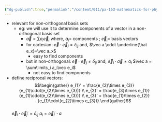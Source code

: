 ```yaml
---
{"dg-publish":true,"permalink":"/content/011/px-153-mathematics-for-physicists/term-1/px-153-a-vectors/px-153-a7-reciprocal-vectors/","noteIcon":"1","created":"2024-11-25T10:50:32.000+00:00","updated":"2024-11-26T19:36:22.617+00:00"}
---
```


- relevant for non-orthogonal basis sets
	- eg: we will use it to determine components of a vector in a non-orthogonal basis set
		- $\vec a = \sum\limits a_{i}\vec e_i$
			where, $a_{i}=$ components ; $\vec e_i=$ basis vectors
		- for cartesian: $\vec e \cdot \vec e_{j}=\delta_{ij}$ and, $\vec a \cdot \underline{\hat e_x}=\vec a_x$ 
			- easy to find components
		- but in non-orthogonal: 
			$\vec e \cdot \vec e_{j}\neq\delta_{ij}$
			and, $\vec e_i \cdot \vec a \neq a_i$
				$\vec a = \sum\limits_i a_i\vec e_i$
			- not easy to find components
- define reciprocal vectors:
$$\begin{gather}
	e_{1}' = \frac{e_{2}\times e_{3}}{e_{1}\cdot(e_{2}\times e_{3})} \\
	e_{2}' = \frac{e_{3}\times e_{1}}{e_{1}\cdot(e_{2}\times e_{3})} \\
	e_{3}' = \frac{e_{1}\times e_{2}}{e_{1}\cdot(e_{2}\times e_{3})}
\end{gather}$$		
		$\vec e_i\cdot\vec e_j'=\delta_{ij}$
		$a_i=\vec e_i'\cdot a$
	